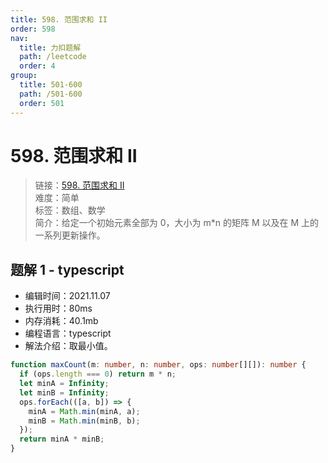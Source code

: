 ```yaml
---
title: 598. 范围求和 II
order: 598
nav:
  title: 力扣题解
  path: /leetcode
  order: 4
group:
  title: 501-600
  path: /501-600
  order: 501
---
```


# 598. 范围求和 II

> 链接：[598. 范围求和 II](https://leetcode-cn.com/problems/range-addition-ii/)  
> 难度：简单  
> 标签：数组、数学  
> 简介：给定一个初始元素全部为 0，大小为 m\*n 的矩阵 M 以及在 M 上的一系列更新操作。

## 题解 1 - typescript

- 编辑时间：2021.11.07
- 执行用时：80ms
- 内存消耗：40.1mb
- 编程语言：typescript
- 解法介绍：取最小值。

```typescript
function maxCount(m: number, n: number, ops: number[][]): number {
  if (ops.length === 0) return m * n;
  let minA = Infinity;
  let minB = Infinity;
  ops.forEach(([a, b]) => {
    minA = Math.min(minA, a);
    minB = Math.min(minB, b);
  });
  return minA * minB;
}
```
